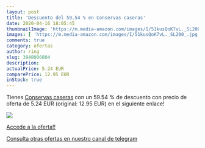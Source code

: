 ```yaml
---
layout: post
title: 'Descuento del 59.54 % en Conservas caseras'
date: 2020-04-16 18:05:45
thumbnailImage: 'https://m.media-amazon.com/images/I/51kusQoK7vL._SL200_.jpg'
images: [ 'https://m.media-amazon.com/images/I/51kusQoK7vL._SL200_.jpg' ]
comments: true
category: ofertas
author: ring
slug: 3848006804
description:
actualPrice: 5.24 EUR
comparePrice: 12.95 EUR
inStock: true
---
```


Tienes [Conservas caseras](https://www.amazon.es/dp/3848006804/?tag=redken-21) con un 59.54 % de descuento con precio de oferta de 5.24 EUR (original: 12.95 EUR) en el siguiente enlace!

[![](https://m.media-amazon.com/images/I/51kusQoK7vL._SL200_.jpg)](https://www.amazon.es/dp/3848006804/?tag=redken-21)

[Accede a la oferta!!](https://www.amazon.es/dp/3848006804/?tag=redken-21)

[Consulta otras ofertas en nuestro canal de telegram](https://t.me/s/ofertas25)
